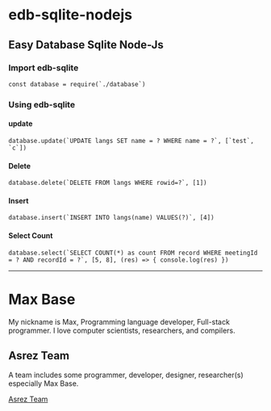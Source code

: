 # edb-sqlite-nodejs

## Easy Database Sqlite Node-Js

### Import edb-sqlite

```
const database = require(`./database`)
```

### Using edb-sqlite

#### update

```
database.update(`UPDATE langs SET name = ? WHERE name = ?`, [`test`, `c`])
```

#### Delete

```
database.delete(`DELETE FROM langs WHERE rowid=?`, [1])
```

#### Insert

```
database.insert(`INSERT INTO langs(name) VALUES(?)`, [4])
```

#### Select Count

```
database.select(`SELECT COUNT(*) as count FROM record WHERE meetingId = ? AND recordId = ?`, [5, 8], (res) => { console.log(res) })
```

---------

# Max Base

My nickname is Max, Programming language developer, Full-stack programmer. I love computer scientists, researchers, and compilers.

## Asrez Team

A team includes some programmer, developer, designer, researcher(s) especially Max Base.

[Asrez Team](https://www.asrez.com/)
